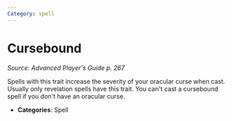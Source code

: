 ```yaml
---
Category: spell
---
```

# Cursebound  
*Source: Advanced Player's Guide p. 267*  

Spells with this trait increase the severity of your oracular curse when cast. Usually only revelation spells have this trait. You can't cast a cursebound spell if you don't have an oracular curse.

- **Categories**: Spell
